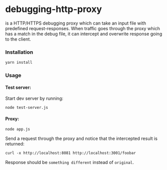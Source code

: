 debugging-http-proxy
=========

is a HTTP/HTTPS debugging proxy which can take an input file with predefined request-responses. When traffic goes through the proxy which has a match in the debug file, it can intercept and overwrite response going to the client.


### Installation

```bash
yarn install
```


### Usage

#### Test server:

Start dev server by running:
```
node test-server.js
```

#### Proxy:

```
node app.js
```

Send a request through the proxy and notice that the intercepted result is returned:

```shell
curl -x http://localhost:8081 http://localhost:3001/foobar
```

Response should be `something different` instead of `original`.